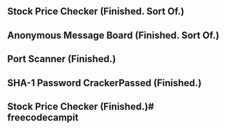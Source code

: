 ## Stock Price Checker (Finished. Sort Of.)
## Anonymous Message Board (Finished. Sort Of.)
## Port Scanner (Finished.)
## SHA-1 Password CrackerPassed (Finished.)
## Stock Price Checker (Finished.)# freecodecampit
